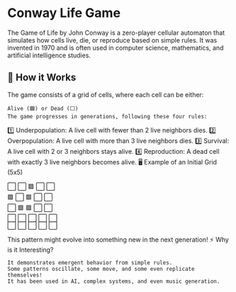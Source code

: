 # Conway Life Game #
The Game of Life by John Conway is a zero-player cellular automaton that simulates how cells live, die, or reproduce based on simple rules. It was invented in 1970 and is often used in computer science, mathematics, and artificial intelligence studies.
## 🎲 How it Works ##

The game consists of a grid of cells, where each cell can be either:

    Alive (🟩) or Dead (⬜️)
    The game progresses in generations, following these four rules:

1️⃣ Underpopulation: A live cell with fewer than 2 live neighbors dies.
2️⃣ Overpopulation: A live cell with more than 3 live neighbors dies.
3️⃣ Survival: A live cell with 2 or 3 neighbors stays alive.
4️⃣ Reproduction: A dead cell with exactly 3 live neighbors becomes alive.
🖥 Example of an Initial Grid (5x5)

⬜️ ⬜️ 🟩 ⬜️ ⬜️  
🟩 ⬜️ 🟩 ⬜️ ⬜️  
⬜️ 🟩 🟩 ⬜️ ⬜️  
⬜️ ⬜️ ⬜️ ⬜️ ⬜️  
⬜️ ⬜️ ⬜️ ⬜️ ⬜️  

This pattern might evolve into something new in the next generation!
⚡ Why is it Interesting?

    It demonstrates emergent behavior from simple rules.
    Some patterns oscillate, some move, and some even replicate themselves!
    It has been used in AI, complex systems, and even music generation.
